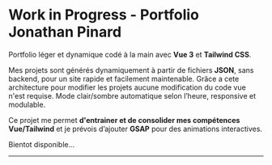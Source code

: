 
# Work in Progress - Portfolio Jonathan Pinard

Portfolio léger et dynamique codé à la main avec **Vue 3** et **Tailwind CSS**.

Mes projets sont générés dynamiquement à partir de fichiers **JSON**, sans backend, pour un site rapide et facilement maintenable. Grâce a cete architecture pour modifier les projets aucune modification du code vue n'est requise. 
Mode clair/sombre automatique selon l’heure, responsive et modulable.

Ce projet me permet **d'entrainer et de consolider mes compétences Vue/Tailwind** et je prévois d’ajouter **GSAP** pour des animations interactives.

Bientot disponible...

---
